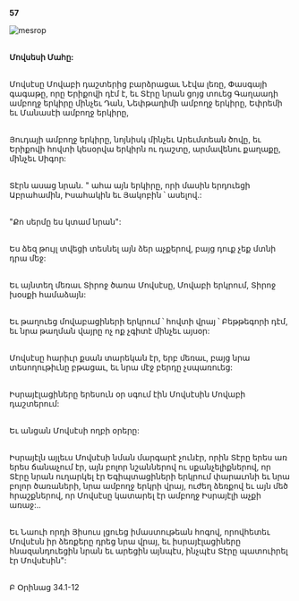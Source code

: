 **57**

![mesrop](https://volamar.ru/audio_video/foto/01/detbible/B126.BMP)

\
**Մովսեսի Մահը:**

\
Մովսէսը Մովաբի դաշտերից բարձրացաւ Նէվա լեռը, Փասգայի գագաթը, որը Երիքովի դէմ է, եւ Տէրը նրան ցոյց տուեց Գաղաադի ամբողջ երկիրը մինչեւ Դան, Նեփթաղիմի ամբողջ երկիրը, Եփրեմի եւ Մանասէի ամբողջ երկիրը,

\
Յուդայի ամբողջ երկիրը, նոյնիսկ մինչեւ Արեւմտեան ծովը, եւ Երիքովի հովտի կեսօրվա երկիրն ու դաշտը, արմավենու քաղաքը, մինչեւ Սիգոր:

\
Տէրն ասաց նրան. " ահա այն երկիրը, որի մասին երդուեցի Աբրահամին, Իսահակին եւ Յակոբին ՝ ասելով.:

\
"Քո սերմը ես կտամ նրան":

\
Ես ձեզ թույլ տվեցի տեսնել այն ձեր աչքերով, բայց դուք չեք մտնի դրա մեջ:

\
Եւ այնտեղ մեռաւ Տիրոջ ծառա Մովսէսը, Մովաբի երկրում, Տիրոջ խօսքի համաձայն:

\
Եւ թաղուեց մովաբացիների երկրում ՝ հովտի վրայ ՝ Բեթթեգորի դէմ, եւ նրա թաղման վայրը ոչ ոք չգիտէ մինչեւ այսօր:

\
Մովսէսը հարիւր քսան տարեկան էր, երբ մեռաւ, բայց նրա տեսողութիւնը բթացաւ, եւ նրա մէջ բերդը չսպառուեց:

\
Իսրայէլացիները երեսուն օր սգում էին Մովսէսին Մովաբի դաշտերում:

\
Եւ անցան Մովսէսի ողբի օրերը:

\
Իսրայէլն այլեւս Մովսէսի նման մարգարէ չունէր, որին Տէրը երես առ երես ճանաչում էր, այն բոլոր նշաններով ու սքանչելիքներով, որ Տէրը նրան ուղարկել էր Եգիպտացիների երկրում փարաւոնի եւ նրա բոլոր ծառաների, նրա ամբողջ երկրի վրայ, ուժեղ ձեռքով եւ այն մեծ հրաշքներով, որ Մովսէսը կատարել էր ամբողջ Իսրայէլի աչքի առաջ:..

\
Եւ Նաուի որդի Յիսուս լցուեց իմաստութեան հոգով, որովհետեւ Մովսէսն իր ձեռքերը դրեց նրա վրայ, եւ իսրայէլացիները հնազանդուեցին նրան եւ արեցին այնպէս, ինչպէս Տէրը պատուիրել էր Մովսէսին":

\
Բ Օրինաց 34.1-12
